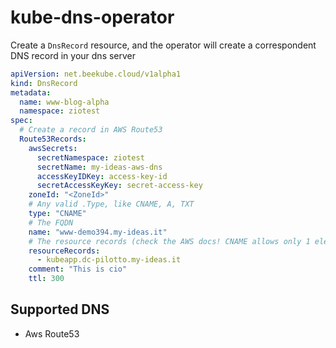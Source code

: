 # kube-dns-operator

Create a `DnsRecord` resource, and the operator will create a correspondent DNS record in your dns server
```yaml
apiVersion: net.beekube.cloud/v1alpha1
kind: DnsRecord
metadata:
  name: www-blog-alpha
  namespace: ziotest
spec:
  # Create a record in AWS Route53
  Route53Records:
    awsSecrets:
      secretNamespace: ziotest 
      secretName: my-ideas-aws-dns
      accessKeyIDKey: access-key-id
      secretAccessKeyKey: secret-access-key
    zoneId: "<ZoneId>"
    # Any valid .Type, like CNAME, A, TXT
    type: "CNAME" 
    # The FQDN 
    name: "www-demo394.my-ideas.it"
    # The resource records (check the AWS docs! CNAME allows only 1 element)
    resourceRecords:
      - kubeapp.dc-pilotto.my-ideas.it
    comment: "This is cio"
    ttl: 300
```

## Supported DNS
* Aws Route53